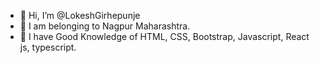 - 👋 Hi, I’m @LokeshGirhepunje
- 👀 I am belonging to Nagpur Maharashtra.
- 🌱 I have Good Knowledge of HTML, CSS, Bootstrap, Javascript, React js, typescript.


